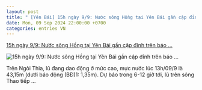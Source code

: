 ```yaml
---
layout: post
title: " [Yên Bái] 15h ngày 9/9: Nước sông Hồng tại Yên Bái gần cập đỉnh trên báo ..."
date: Mon, 09 Sep 2024 22:00:00 +0700
categories: entries VN
---
```

[15h ngày 9/9: Nước sông Hồng tại Yên Bái gần cập đỉnh trên báo ...](https://www.baoyenbai.com.vn/22/328512/15h-ngay-99-Nuoc-song-Hong-tai-Yen-Bai-gan-cap-dinh-tren-bao-dong-3.aspx)

![15h ngày 9/9: Nước sông Hồng tại Yên Bái gần cập đỉnh trên báo ...](https://ims.baoyenbai.com.vn/NewsImg/9_2024/_l.jpg)

Trên Ngòi Thia, lũ đang dao động ở mức cao, mực nước lúc 13h/09/9 là 43,15m (dưới báo động (BĐ)1: 1,35m). Dự báo trong 6-12 giờ tới, lũ trên sông Thao tiếp ...

